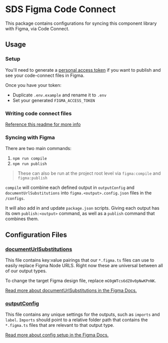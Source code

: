 # SDS Figma Code Connect

This package contains configurations for syncing this component library with Figma, via Code Connect.

## Usage

### Setup

You'll need to generate a [personal access token](https://help.figma.com/hc/en-us/articles/8085703771159-Manage-personal-access-tokens) if you want to publish and see your code-connect files in Figma.

Once you have your token:

- Duplicate `.env.example` and rename it to `.env`
- Set your generated `FIGMA_ACCESS_TOKEN`

### Writing code connect files

[Reference this readme for more info](/packages/sds-web-components/src/figma/README.md)

### Syncing with Figma

There are two main commands:

1. `npm run compile`
2. `npm run publish`

> These can also be run at the project root level via `figma:compile` and `figma:publish`

`compile` will combine each defined output in `outputConfig` and `documentUrlSubstitutions` into `figma.<output>.config.json` files in the `/configs`.

It will also add in and update `package.json` scripts. Giving each output has its own `publish:<output>` command, as well as a `publish` command that combines them.

## Configuration Files

### [documentUrlSubstitutions](./documentUrlSubstitutions.json)

This file contains key:value pairings that our `*.figma.ts` files can use to easily replace Figma Node URLS. Right now these are universal between all of our output types.

To change the target Figma design file, replace `mG9gWTcs6dZ0v0pNwKPnNK`.

[Read more about documentUrlSubstitutions in the Figma Docs.](https://www.figma.com/code-connect-docs/api/config-file/#documenturlsubstitutions)

### [outputConfig](./outputConfig.json)

This file contains any unique settings for the outputs, such as `imports` and `label`. `Imports` should point to a relative folder path that contains the `*.figma.ts` files that are relevant to that output type.

[Read more about config setup in the Figma Docs.](https://www.figma.com/code-connect-docs/api/config-file/)
